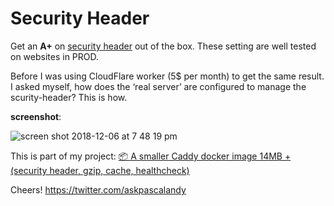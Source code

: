 # Security Header

Get an **A+** on [security header](https://securityheaders.com/) out of the box. These setting are well tested on websites in PROD.

Before I was using CloudFlare worker (5$ per month) to get the same result. I asked myself, how does the ‘real server’ are configured to manage the scurity-header? This is how.

**screenshot**:

![screen shot 2018-12-06 at 7 48 19 pm](https://user-images.githubusercontent.com/6694151/49621138-e574a080-f991-11e8-8a8e-d9a2b2a4a974.jpg)

This is part of my project:
[📦 A smaller Caddy docker image 14MB + (security header, gzip, cache, healthcheck)](https://github.com/pascalandy/caddy-securityheader)

Cheers!
https://twitter.com/askpascalandy